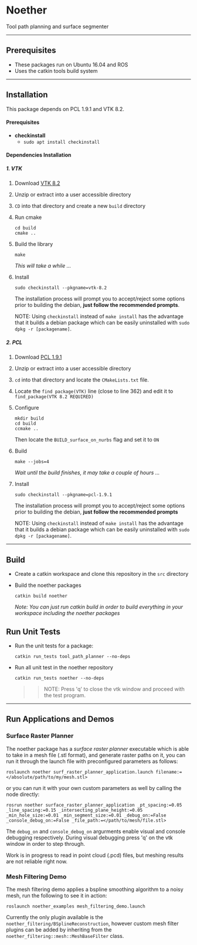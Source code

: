 # Noether

Tool path planning and surface segmenter

---
## Prerequisites
- These packages run on Ubuntu 16.04 and ROS
- Uses the catkin tools build system

---
## Installation

This package depends on PCL 1.9.1 and VTK 8.2. 

#### Prerequisites
- **checkinstall**
    - `sudo apt install checkinstall`

#### Dependencies Installation
##### 1. VTK
1. Download [VTK 8.2](https://github.com/Kitware/VTK/archive/v8.2.0.tar.gz)
2. Unzip or extract into a user accessible directory
3. `CD` into that directory and create a new `build` directory
4. Run cmake
    ```
    cd build
    cmake ..
    ```
1. Build the library
    ```
    make
    ```
    _This will take a while ..._
2. Install 
    ```
    sudo checkinstall --pkgname=vtk-8.2
    ```
    The installation process will prompt you to accept/reject some options prior to building the debian, **just follow the recommended prompts**.
    
    NOTE: Using `checkinstall` instead of `make install` has the advantage that it builds a debian package which can be easily uninstalled with `sudo dpkg -r [packagename]`.
    
##### 2. PCL 
1. Download [PCL 1.9.1](https://github.com/PointCloudLibrary/pcl/archive/pcl-1.9.1.tar.gz)
2. Unzip or extract into a user accessible directory
3. `cd` into that directory and locate the `CMakeLists.txt` file.
4. Locate the `find package(VTK)` line (close to line 362) and edit it to `find_package(VTK 8.2 REQUIRED)`
5. Configure
    ```
    mkdir build
    cd build
    ccmake ..
    ```
    Then locate the `BUILD_surface_on_nurbs` flag and set it to `ON`
6. Build
    ```
    make --jobs=4
    ```
    _Wait until the build finishes, it may take a couple of hours ..._
1. Install 
    ```
    sudo checkinstall --pkgname=pcl-1.9.1
    ```
    The installation process will prompt you to accept/reject some options prior to building the debian, **just follow the recommended prompts**
    
    NOTE: Using `checkinstall` instead of `make install` has the advantage that it builds a debian package which can be easily uninstalled with `sudo dpkg -r [packagename]`.

---
## Build
- Create a catkin workspace and clone this repository in the `src` directory
- Build the noether packages
  ```
  catkin build noether
  ```
  
  _Note: You can just run catkin build in order to build everything in your workspace including the noether packages_

## Run Unit Tests
- Run the unit tests for a package:
    ```
    catkin run_tests tool_path_planner --no-deps
    ```
    
- Run all unit test in the noether repository
    ```
    catkin run_tests noether --no-deps
    ```
    >> NOTE: Press 'q' to close the vtk window and proceed with the test program.

---

## Run Applications and Demos
### Surface Raster Planner
The noether package has a *surface raster planner* executable which is able to take in a mesh file (.stl format), and generate raster paths on it, you can run it through the launch file with preconfigured parameters as follows:
```
roslaunch noether surf_raster_planner_application.launch filename:=</absolute/path/to/my/mesh.stl>
```

or you can run it with your own custom parameters as well by calling the node directly:
```
rosrun noether surface_raster_planner_application _pt_spacing:=0.05 _line_spacing:=0.15 _intersecting_plane_height:=0.05 _min_hole_size:=0.01 _min_segment_size:=0.01 _debug_on:=False _console_debug_on:=False _file_path:=</path/to/mesh/file.stl> 
```
The `debug_on` and `console_debug_on` argurments enable visual and console debugging respectively.  During visual debugging press 'q' on the vtk window in order to step through.

Work is in progress to read in point cloud (.pcd) files, but meshing results are not reliable right now.

### Mesh Filtering Demo
The mesh filtering demo applies a bspline smoothing algorithm to a noisy mesh, run the following to see it in action:
```
roslaunch noether_examples mesh_filtering_demo.launch
```

Currently the only plugin available is the `noether_filtering/BSplineReconstruction`, however custom mesh filter plugins can be added by inheriting from the `noether_filtering::mesh::MeshBaseFilter` class.


